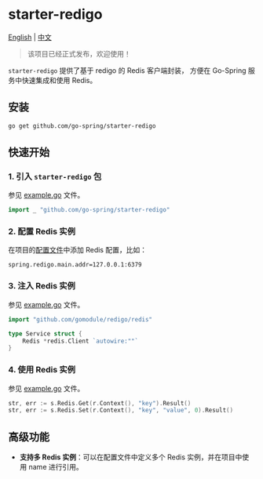 # starter-redigo

[English](README.md) | [中文](README_CN.md)

> 该项目已经正式发布，欢迎使用！

`starter-redigo` 提供了基于 redigo 的 Redis 客户端封装，
方便在 Go-Spring 服务中快速集成和使用 Redis。

## 安装

```bash
go get github.com/go-spring/starter-redigo
```

## 快速开始

### 1. 引入 `starter-redigo` 包

参见 [example.go](example/example.go) 文件。

```go
import _ "github.com/go-spring/starter-redigo"
```

### 2. 配置 Redis 实例

在项目的[配置文件](example/conf/app.properties)中添加 Redis 配置，比如：

```properties
spring.redigo.main.addr=127.0.0.1:6379
```

### 3. 注入 Redis 实例

参见 [example.go](example/example.go) 文件。

```go
import "github.com/gomodule/redigo/redis"

type Service struct {
    Redis *redis.Client `autowire:""`
}
```

### 4. 使用 Redis 实例

参见 [example.go](example/example.go) 文件。

```go
str, err := s.Redis.Get(r.Context(), "key").Result()
str, err := s.Redis.Set(r.Context(), "key", "value", 0).Result()
```

## 高级功能

* **支持多 Redis 实例**：可以在配置文件中定义多个 Redis 实例，并在项目中使用 name 进行引用。
